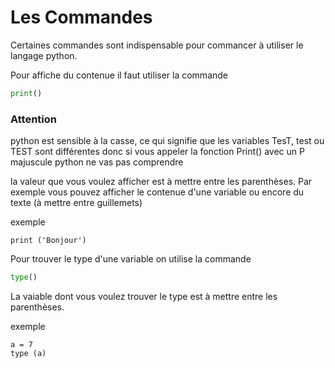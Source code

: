 # Les Commandes

Certaines commandes sont indispensable pour commancer à utiliser le langage python.

Pour affiche du contenue il faut utiliser la commande 

````Python
print()
````

### Attention
python est sensible à la casse, ce qui signifie que les variables TesT, test ou TEST sont différentes donc si vous appeler la fonction Print() avec un P majuscule python ne vas pas comprendre 

la valeur que vous voulez afficher est à mettre entre les parenthèses. 
Par exemple vous pouvez afficher le contenue d'une variable ou encore du texte (à mettre entre guillemets) 

exemple

````
print ('Bonjour')
````

Pour trouver le type d'une variable on utilise la commande 

````Python
type()
````

La vaiable dont vous voulez trouver le type est à mettre entre les parenthèses. 

exemple

````
a = 7
type (a)
````
